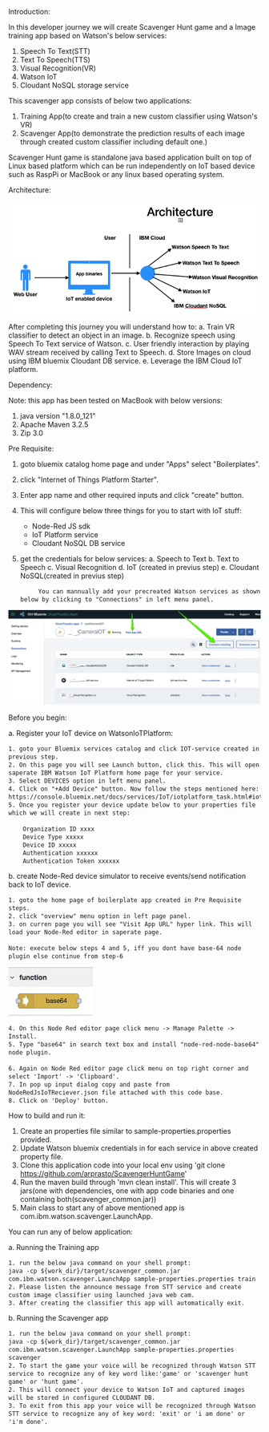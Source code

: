 Introduction:

In this developer journey we will create Scavenger Hunt game and a Image training app based on Watson's below services:

1. Speech To Text(STT)
2. Text To Speech(TTS)
3. Visual Recognition(VR)
4. Watson IoT
5. Cloudant NoSQL storage service

This scavenger app consists of below two applications:
1. Training App(to create and train a new custom classifier using Watson's VR)
2. Scavenger App(to demonstrate the prediction results of each image through created custom classifier including default one.)

Scavenger Hunt game is standalone java based application built on top of Linux based platform which can be run independently on IoT based device such as RaspPi or MacBook or any linux based operating system.

Architecture:

<img src="src/extresources/images/Snip20170721_19.png" allign="center"/>

After completing this journey you will understand how to:
a. Train VR classifier to detect an object in an image.
b. Recognize speech using Speech To Text service of Watson.
c. User friendly interaction by playing WAV stream received by calling Text to Speech.
d. Store Images on cloud using IBM bluemix Cloudant DB service. 
e. Leverage the IBM Cloud IoT platform. 

Dependency:

Note: this app has been tested on MacBook with below versions:
1. java version "1.8.0_121"
2. Apache Maven 3.2.5
3. Zip 3.0

Pre Requisite:

1. goto bluemix catalog home page and under "Apps" select "Boilerplates".
2. click "Internet of Things Platform Starter".
3. Enter app name and other required inputs and click "create" button.
4. This will configure below three things for you to start with IoT stuff:
	* Node-Red JS sdk
	* IoT Platform service
	* Cloudant NoSQL DB service
5. get the credentials for below services:
	a. Speech to Text
	b. Text to Speech
	c. Visual Recognition
	d. IoT (created in previus step)
	e. Cloudant NoSQL(created in previus step)
	
   			You can mannually add your precreated Watson services as shown below by clicking to "Connections" in left menu panel.
<img src="src/extresources/images/Snip20170811_4.png" allign="center"/>

Before you begin:

a. Register your IoT device on WatsonIoTPlatform:

	1. goto your Bluemix services catalog and click IOT-service created in previous step.
	2. On this page you will see Launch button, click this. This will open saperate IBM Watson IoT Platform home page for your service.
	3. Select DEVICES option in left menu panel.
	4. Click on "+Add Device" button. Now follow the steps mentioned here: https://console.bluemix.net/docs/services/IoT/iotplatform_task.html#iotplatform_task'
	5. Once you register your device update below to your properties file which we will create in next step:

		Organization ID xxxx
		Device Type xxxxx
		Device ID xxxxx
		Authentication xxxxxx
		Authentication Token xxxxxx

b. create Node-Red device simulator to receive events/send notification back to IoT device.

	1. goto the home page of boilerplate app created in Pre Requisite steps.
	2. click "overview" menu option in left page panel.
	3. on curren page you will see "Visit App URL" hyper link. This will load your Node-Red editor in saperate page.
	
	Note: execute below steps 4 and 5, iff you dont have base-64 node plugin else continue from step-6 
<img src="./src/extresources/images/Snip20171106_14.png" allign="left"/>
	
	4. On this Node Red editor page click menu -> Manage Palette -> Install. 
	5. Type "base64" in search text box and install "node-red-node-base64" node plugin.
	
	6. Again on Node Red editor page click menu on top right corner and select 'Import' -> 'Clipboard'.
	7. In pop up input dialog copy and paste from NodeRedJsIoTReciever.json file attached with this code base.
	8. Click on 'Deploy' button. 

How to build and run it:

1. Create an properties file similar to sample-properties.properties provided.
2. Update Watson bluemix credentials in for each service in above created property file.
3. Clone this application code into your local env using 'git clone https://github.com/arprasto/ScavengerHuntGame'
3. Run the maven build through 'mvn clean install'. This will create 3 jars(one with dependencies, one with app code binaries and one containing both(scavenger_common.jar))
4. Main class to start any of above mentioned app is com.ibm.watson.scavenger.LaunchApp. 

You can run any of below application:

a. Running the Training app

	1. run the below java command on your shell prompt:
	java -cp ${work_dir}/target/scavenger_common.jar com.ibm.watson.scavenger.LaunchApp sample-properties.properties train
	2. Please listen the announce message from STT service and create custom image classifier using launched java web cam.  
	3. After creating the classifier this app will automatically exit.

b. Running the Scavenger app

	1. run the below java command on your shell prompt:
	java -cp ${work_dir}/target/scavenger_common.jar com.ibm.watson.scavenger.LaunchApp sample-properties.properties scavenger
	2. To start the game your voice will be recognized through Watson STT service to recognize any of key word like:'game' or 'scavenger hunt game' or 'hunt game'.
	2. This will connect your device to Watson IoT and captured images will be stored in configured CLOUDANT DB.
	3. To exit from this app your voice will be recognized through Watson STT service to recognize any of key word: 'exit' or 'i am done' or 'i'm done'.